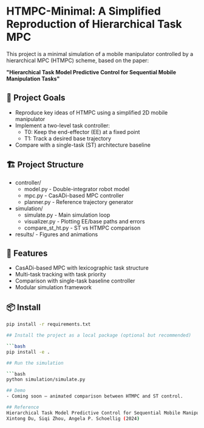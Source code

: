 # HTMPC-Minimal: A Simplified Reproduction of Hierarchical Task MPC

This project is a minimal simulation of a mobile manipulator controlled by a hierarchical MPC (HTMPC) scheme, based on the paper:

**"Hierarchical Task Model Predictive Control for Sequential Mobile Manipulation Tasks"**

## 🌟 Project Goals

- Reproduce key ideas of HTMPC using a simplified 2D mobile manipulator
- Implement a two-level task controller: 
  - T0: Keep the end-effector (EE) at a fixed point
  - T1: Track a desired base trajectory
- Compare with a single-task (ST) architecture baseline

## 🏗️ Project Structure
- controller/
  - model.py - Double-integrator robot model
  - mpc.py - CasADi-based MPC controller
  - planner.py - Reference trajectory generator
- simulation/
  - simulate.py - Main simulation loop
  - visualizer.py - Plotting EE/base paths and errors
  - compare_st_ht.py - ST vs HTMPC comparison
- results/ - Figures and animations

## 🧪 Features

- CasADi-based MPC with lexicographic task structure
- Multi-task tracking with task priority
- Comparison with single-task baseline controller
- Modular simulation framework

## 📦 Install

```bash
pip install -r requirements.txt

## Install the project as a local package (optional but recommended)

```bash
pip install -e .

## Run the simulation

```bash
python simulation/simulate.py

## Demo
- Coming soon – animated comparison between HTMPC and ST control.

## Reference
Hierarchical Task Model Predictive Control for Sequential Mobile Manipulation Tasks
Xintong Du, Siqi Zhou, Angela P. Schoellig (2024)
